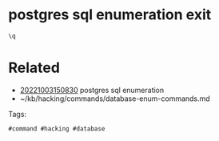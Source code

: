 # postgres sql enumeration exit
```
\q
```

# Related

- [20221003150830](/zet/20221003150830/README.md) postgres sql enumeration
- ~/kb/hacking/commands/database-enum-commands.md

Tags:

    #command #hacking #database 
